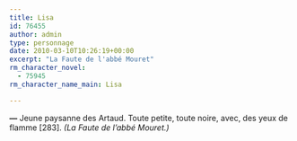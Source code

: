 ```yaml
---
title: Lisa
id: 76455
author: admin
type: personnage
date: 2010-03-10T10:26:19+00:00
excerpt: "La Faute de l'abbé Mouret"
rm_character_novel:
  - 75945
rm_character_name_main: Lisa

---
```

**—** Jeune paysanne des Artaud. Toute petite, toute noire, avec, des yeux de flamme [283]. _(La Faute de l&rsquo;abbé Mouret.)_